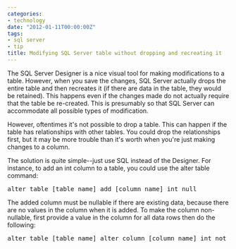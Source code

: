 ```yaml
---
categories:
- technology
date: "2012-01-11T00:00:00Z"
tags:
- sql server
- tip
title: Modifying SQL Server table without dropping and recreating it
---
```

The SQL Server Designer is a nice visual tool for making modifications to a table. However, when you save the changes, SQL Server actually drops the entire table and then recreates it (if there are data in the table, they would be retained). This happens even if the changes made do not actually require that the table be re-created. This is presumably so that SQL Server can accommodate all possible types of modification.

However, oftentimes it's not possible to drop a table. This can happen if the table has relationships with other tables. You could drop the relationships first, but it may be more trouble than it's worth when you're just making changes to a column.

The solution is quite simple--just use SQL instead of the Designer. For instance, to add an int column to a table, you could use the alter table command:
<pre>alter table [table name] add [column name] int null</pre>
The added column must be nullable if there are existing data, because there are no values in the column when it is added. To make the column non-nullable, first provide a value in the column for all data rows then do the following:
<pre>alter table [table name] alter column [column name] int not null</pre>
